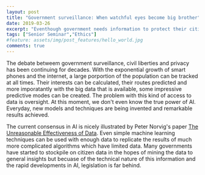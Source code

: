 ```yaml
---
layout: post
title: "Government surveillance: When watchful eyes become big brother"
date: 2019-03-26
excerpt: "Eventhough government needs information to protect their citizens, when can too much information be harmful?"
tags: ["Senior Seminar","Ethics"]
#feature: assets/img/post_features/hello_world.jpg
comments: true
---
```

The debate betweem government surveillance, civil liberties and privacy has been continuing for decades. With the exponential growth of smart phones and the internet, a large porportion of the population can be tracked at all times. Their interests can be calculated, their routes predicted and more imporatantly with the big data that is available, some impressive predictive modes can be created. The problem with this kind of access to data is oversight. At this moment, we don't even know the true power of AI. Everyday, new models and techniques are being invented and remarkable results achieved.

The current consensus in AI is nicely illustrated by Peter Norvig's paper [The Unreasonable Effectiveness of Data](https://static.googleusercontent.com/media/research.google.com/en//pubs/archive/35179.pdf). Even simple machine learning techniques can be used with enough data to replicate the results of much more complicated algorithms which have limited data. Many governments have started to stockpile on citizen data in the hopes of mining the data to general insights but becuase of the technical nature of this information and the rapid developments in AI, legislation is far behind. 
